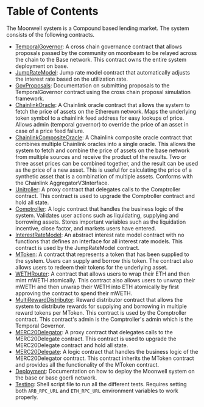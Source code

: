 # Table of Contents

The Moonwell system is a Compound based lending market. The system consists of
the following contracts.

- [TemporalGovernor](./TEMPORALGOVERNOR.md): A cross chain governance contract
  that allows proposals passed by the community on moonbeam to be relayed across
  the chain to the Base network. This contract owns the entire system deployment
  on base.
- [JumpRateModel](./JUMPRATEMODEL.md): Jump rate model contract that
  automatically adjusts the interest rate based on the utilization rate.
- [GovProposals](./GOVPROPOSALS.md): Documentation on submitting proposals to
  the TemporalGovernor contract using the cross chain proposal simulation
  framework.
- [ChainlinkOracle](./CHAINLINKORACLE.md): A Chainlink oracle contract that
  allows the system to fetch the price of assets on the Ethereum network. Maps
  the underlying token symbol to a chainlink feed address for easy lookups of
  price. Allows admin (temporal governor) to override the price of an asset in
  case of a price feed failure.
- [ChainlinkCompositeOracle](./CHAINLINKCOMPOSITEORACLE.md): A Chainlink
  composite oracle contract that combines multiple Chainlink oracles into a
  single oracle. This allows the system to fetch and combine the price of assets
  on the base network from multiple sources and receive the product of the
  results. Two or three asset prices can be combined together, and the result
  can be used as the price of a new asset. This is useful for calculating the
  price of a synthetic asset that is a combination of multiple assets. Conforms
  with the Chainlink AggregatorV3Interface.
- [Unitroller](./UNITROLLER.md): A proxy contract that delegates calls to the
  Comptroller contract. This contract is used to upgrade the Comptroller
  contract and hold all state.
- [Comptroller](./COMPTROLLER.md): A logic contract that handles the business
  logic of the system. Validates user actions such as liquidating, supplying and
  borrowing assets. Stores important variables such as the liquidation
  incentive, close factor, and markets users have entered.
- [InterestRateModel](./INTERESTRATEMODEL.md): An abstract interest rate model
  contract with no functions that defines an interface for all interest rate
  models. This contract is used by the JumpRateModel contract.
- [MToken](./MTOKEN.md): A contract that represents a token that has been
  supplied to the system. Users can supply and borrow this token. The contract
  also allows users to redeem their tokens for the underlying asset.
- [WETHRouter](./WETHROUTER.md): A contract that allows users to wrap their ETH
  and then mint mWETH atomically. This contract also allows users to unwrap
  their mWETH and then unwrap their WETH into ETH atomically by first approving
  the contract to spend their mWETH.
- [MultiRewardDistributor](./MULTIREWARDDISTRIBUTOR.md): Reward distributor
  contract that allows the system to distribute rewards for supplying and
  borrowing in multiple reward tokens per MToken. This contract is used by the
  Comptroller contract. This contract's admin is the Comptroller's admin which
  is the Temporal Governor.
- [MERC20Delegator](./MERC20DELEGATOR.md): A proxy contract that delegates calls
  to the MERC20Delegate contract. This contract is used to upgrade the
  MERC20Delegate contract and hold all state.
- [MERC20Delegate](./MERC20DELEGATE.md): A logic contract that handles the
  business logic of the MERC20Delegator contract. This contract inherits the
  MToken contract and provides all the functionality of the MToken contract.
- [Deployment](../SETUP.md): Documentation on how to deploy the Moonwell system
  on the base or base goerli network.
- [Testing](../run.sh): Shell script file to run all the different tests.
  Requires setting both `ARB_RPC_URL` and `ETH_RPC_URL` environment variables to
  work properly.
